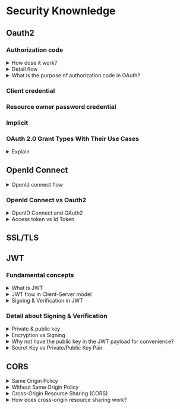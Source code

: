# Security Knownledge
## Oauth2

### Authorization code

<details>
  <summary>How dose it work?</summary>
  <br/>
  
  ![](images/oauth_web_server_flow.png)
  
  + Ref: https://docs.oracle.com/cd/E50612_01/doc.11122/oauth_guide/content/oauth_flows.html
  + Ref: https://portswigger.net/web-security/oauth/grant-types
  
</details>
<details>
  <summary>Detail flow</summary>
  <br/>
  
  1. Redirect the user to the authorization endpoint with the following parameters:
  
  | Parameter  | Description |
  | ------------- | ------------- |
  | response_type  | Required. Must be set to code.  |
  | client_id  | Required. The Client ID generated when the application was registered in Identity Server  |
  | redirect_uri  | Where the authorization code will be sent. This value must match one of the values provided in Identity Server  |
  | scope  | Optional. A space delimited list of scopes, which indicate the access to the Resource Owner's data being requested by the application.  |
  | state  | Optional. Any state the consumer wants reflected back to it after approval during the callback.  |
  
  ```
  https://apigateway/oauth/authorize?client_id=SampleConfidentialApp&
  response_type=code&&redirect_uri=http%3A%2F%2Flocalhost%3A8090%2Fauth%2Fredirect.html&
  scope=https%3A%2F%2Flocalhost%3A8090%2Fauth%2Fuserinfo.email
  ```
  _URL example_
  
  2. The response to the above request is sent to the redirect_uri. If the user approves the access request, the response contains an authorization code and the state parameter (if included in the request). If the user does not approve the request, the response contains an error message. All responses are returned to the Web server on the query string. For example:

`https://localhost/oauth_callback&code=9srN6sqmjrvG5bWvNB42PCGju0TFVV`

  3. After the Web server receives the authorization code, it may exchange the authorization code for an access token and a refresh token. This request is an **HTTPS POST**
  
  | Parameter  | Description |
  | ------------- | ------------- |
  | grant_type  | Required. Must be set to authorization_code. |
  | code  | Required. The authorization code received in the redirect above. |
  | redirect_uri  | Required. The redirect URL registered for the application (back-end client).  |
  | client_id*  | Optional. The client_id obtained during application registration. |
  | client_secret*  | Optional. The client_secret obtained during application registration. |
  
  _* If the client_id and client_secret are not provided as parameters in the HTTP POST, they must be provided in the HTTP Basic Authentication header (Authorization base64Encoded(client_id:client_secret))._
  
  ```
  POST /api/oauth/token HTTP/1.1 
  Content-Type: application/x-www-form-urlencoded 

  client_id=SampleConfidentialApp&client_secret=6808d4b6-ef09-4b0d-8f28-3b05da9c48ec
   &code=9srN6sqmjrvG5bWvNB42PCGju0TFVV&redirect_uri=http%3A%2F%2Flocalhost%3A809
   0%2Fauth%2Fredirect.html&grant_type=authorization_code&format=query
  ```
  4. After the request is verified, the Authentication Server sends a response to the client.
  
  | Parameter  | Description |
  | ------------- | ------------- |
  | access_token  | The token that can be sent to the Resource Server to access the protected resources of the Resource Owner (user). |
  | refresh_token  | A token that may be used to obtain a new access token. |
  | expires  | The remaining lifetime on the access token.  |
  | type  | Indicates the type of token returned. At this time, this field always has a value of **Bearer**. |
  
  ```
  HTTP/1.1 200 OK
  Cache-Control: no-store
  Content-Type: application/json
  Pragma: no-cache{
      "access_token": “O91G451HZ0V83opz6udiSEjchPynd2Ss9......",
      "token_type": "Bearer",
      "expires_in": "3600",
  }
  ```
  
  5. After the Web server has obtained an access token, it can gain access to protected resources on the Resource Server by placing it in an Authorization: Bearer HTTP header
  
  ```
  GET /oauth/protected HTTP/1.1
  Authorization: Bearer O91G451HZ0V83opz6udiSEjchPynd2Ss9
  Host: apigateway.com
  ```
  or in curl
  
  `curl -H "Authorization: Bearer O91G451HZ0V83opz6udiSEjchPynd2Ss9" https://apigateway.com/oauth/protected`
</details>
<details>
  <summary>What is the purpose of authorization code in OAuth?</summary>
  <br/>
  
  It's possible to do it with a single request - it's called the _**implicit flow**_ then.
  
  The general idea of using access code (authorization flow) instead of directly returning the _**tokens**_ and _**client secrect**_ is to **hide** them from the end user. The second request is done usually by the backend server instead of a browser.
  
  This exchange of _authorization code_ doesn't involve the user’s browser so there is no way access tokens are stored in history of the browser.

  + Ref: https://stackoverflow.com/questions/53995441/what-is-the-purpose-of-authorization-code-in-oauth
  + Ref: https://stackoverflow.com/questions/7522831/what-is-the-purpose-of-the-implicit-grant-authorization-type-in-oauth-2
  + Ref: https://www.quora.com/Why-does-OAuth-server-return-a-authorization-code-instead-of-access-token-in-the-first-step
  
</details>

### Client credential
### Resource owner password credential
### Implicit
### OAuth 2.0 Grant Types With Their Use Cases

<details>
  <summary>Explain</summary>
  <br/>

  
  + Ref: https://www.intelegencia.com/blog/technology/oauth-2-0-grant-types-with-their-use-cases#:~:text=The%20best%20use%20case%20for,the%20app's%20credential%20get%20validated.
  
</details>

## OpenId Connect

<details>
  <summary>OpenId connect flow</summary>
  <br/>

  + **User Initiates Login:** The user clicks on a login button in your application.
  + **Redirect to Authorization Server:** The application redirects the user to the OpenID Provider (OP) with a request that includes the client ID, redirect URI, response type (code), and scope.
  + **User Authenticates:** The user logs in and consents to the requested permissions.
  + **Authorization Code:** The OP redirects the user back to the application with an authorization code in the query string.
  + **Exchange Code for Tokens:** The application sends a request to the OP’s token endpoint, including the authorization code, client ID, client secret, and redirect URI.
  + **ID Token and Access Token:** The OP validates the authorization code and returns an ID token and an access token.
  + **Verify ID Token:** The application verifies the ID token to ensure it is valid and issued by the OP.
  + **Access Protected Resources:** The application uses the access token to make API requests to access protected resources on behalf of the user.
  + **UserInfo Endpoint:** Optionally, the application can request additional user information from the UserInfo endpoint using the access token.
  
</details>

### OpenId Connect vs Oauth2

<details>
  <summary>OpenID Connect and OAuth2</summary>
  <br/>

  **OAuth2:**

  + **Purpose:** OAuth 2.0 is primarily for authorization, allowing applications to access resources of the user.
  + **Tokens:** OAuth 2.0 issues an access token.

  **OpenID Connect:**

  + **Purpose:** OpenID Connect is built on top of OAuth 2.0 and adds authentication, allowing applications to verify the user’s identity.
  + **Tokens:** OpenID Connect issues both an access token and an ID token.

</details>
<details>
  <summary>Access token vs Id Token</summary>
  <br/>

  The differences between an ID Token and an Access Token:

  _ID Token_
  + **Purpose:** Used to authenticate the user.
  + **Content:** Contains information about the user and the authentication event, such as the user’s identity, the issuer, and the expiration time.
  + **Format:** Typically a JSON Web Token (JWT).
  
  _Access Token_
  + **Purpose:** Used to authorize access to protected resources.
  + **Content:** Contains information needed to access resources, such as scopes and permissions.
  + **Format:** Can be a JWT or an string.
</details>

## SSL/TLS
## JWT
### Fundamental concepts
<details>
  <summary>What is JWT</summary>
  <br/>

  JSON Web Token (JWT) is an open standard _(RFC 7519)_ that defines a way for securely transmitting information between parties as a JSON object. 

  **Structure of JWT:**

  + **Header:** This part typically consists of two elements
    + The type of the token, which is JWT.
    + The signing algorithm being used, such as HMAC SHA256 or RSA.
  ```
  {
    "alg": "HS256",
    "typ": "JWT"
  }
  ```

  + **Payload:** This part contains the claims. Claims are statements about an entity (typically, the user) and additional data. There are three types of claims:
    + **Registered claims:** Predefined claims like `iss` (issuer), `exp` (expiration time), `sub` (subject), and `aud` (audience).
    + **Public claims:** Custom claims that can be defined by users.
    + **Private claims:** Custom claims that are shared between parties that agree on using them.
  ```
  {
    "sub": "1234567890",
    "name": "John Doe",
    "admin": true
  }
  ```

  + **Signature:** This part is used to verify that the sender of the JWT to ensure the message wasn’t changed.
  ```
  HMACSHA256(
    base64UrlEncode(header) + "." +
    base64UrlEncode(payload),
    secret
  )
  ```

  ![](images/jwt_structure.png)
</details>
<details>
  <summary>JWT flow in Client-Server model</summary>
  <br/>
  
  ![](images/client-server-jwt.png)

  1. **User Authentication:** The user logs in with their credentials (e.g., username and password). Then the server verifies the credentials.
  2. **Token Creation:** The JWT is signed using a secret key or a public/private key pair.
  3. **Token Transmission:** The server sends the JWT back to the client (usually in the response body or as a cookie). Then the client stores the JWT, often in local storage or a cookie.
  4. **Subsequent Requests:** The client includes the JWT in the HTTP headers (usually in the Authorization header with the Bearer schema)
  5. **Token Verification:** The server verifies the JWT by checking its signature and ensuring it has not expired. If the token is valid, the server processes the request and sends the appropriate response.
  
  + Ref: https://cryptobook.nakov.com/digital-signatures
  
</details>
<details>
  <summary>Signing & Verification in JWT</summary>
  <br/>

  **Overview:**

  ![](images/how_signing_work.png)

  **Signing:**

  ![](images/jwt_signing.png)

  To create the signature (Signing), you need: _the encoded header_, _the encoded payload_, _a secret key_ (**private key**). Then the signature is created by using the specified algorithm and the secret key.
  ```
  HMACSHA256(
    base64UrlEncode(header) + "." + base64UrlEncode(payload),
    secret ()
  )
  ```
  
  **Verification:**
  
  The first step is to decode these parts. Then use the same algorithm specified in the header and the public key (_asymmetric keys_) to recreate the signature. Finally, compare the recreated signature with the one in the JWT. If they match, the token is valid.

  JWTs contain claims in the payload, such as the issuer (iss), expiration time (exp), and audience (aud). You should verify these claims to ensure:

  + **Expiration (exp):** The token is not expired.
  + **Issuer (iss):** The token was issued by a trusted authority.
  + **Audience (aud):** The token is intended for your application.

  
  + Ref: https://cryptobook.nakov.com/digital-signatures
  + Ref: https://stackoverflow.com/questions/18257185/how-does-a-public-key-verify-a-signature
</details>

### Detail about Signing & Verification
<details>
  <summary>Private & public key</summary>
  <br/>

  **Private key:** The private key is used to sign the JWT. This means that when a JWT is created, the issuer uses their private key to generate a digital signature based on the token’s header and payload.

  **Public Key:** The public key is used to verify the JWT’s signature. When a recipient receives a JWT, they use the issuer’s public key to verify that the token’s signature.
  
  ![](images/signing_overview.png)
  
  + Ref: https://cryptobook.nakov.com/digital-signatures
  
</details>
<details>
  <summary>Encryption vs Signing</summary>
  <br/>
  
  + Ref: https://www.encryptionconsulting.com/education-center/encryption-and-signing/#:~:text=Encryption%20uses%20a%20key%20to,of%20encryption%20in%20its%20process.
  + Ref: https://www.encryptionconsulting.com/education-center/encryption-and-signing/#:~:text=Encryption%20uses%20a%20key%20to,of%20encryption%20in%20its%20process.
</details>
<details>
  <summary>Why not have the public key in the JWT payload for convenience?</summary>
  <br/>
  
  + Ref: https://www.google.com/search?q=dich&rlz=1C1GCEU_enVN945VN945&oq=dich&aqs=chrome.0.69i59j0i512j0i131i433i512j0i3j0i131i433i512j69i60l3.534j0j7&sourceid=chrome&ie=UTF-8
  
</details>
<details>
  <summary>Secret Key vs Private/Public Key Pair</summary>
  <br/>

  **Secret Key (Symmetric Key)**
  + The same secret key is used for both signing and verifying the JWT. This means that anyone with the secret key can create and verify tokens.
  + Often used in single-server applications or where the token verification happens within the same trusted environment.

  **Private/Public Key Pair (Asymmetric Keys)**
  + Ideal for distributed systems where different entities issue and verify tokens.
  + The private key is used to sign the JWT, and the public key is used to verify it. This ensures that only the issuer with the private key can create valid tokens, while anyone with the public key can verify them.
  
</details>

## CORS

<details>
  <summary>Same Origin Policy</summary>
  <br/>
  
  Two URLs are considered to have the same origin if they share the following three components:

  + Protocol: The communication method used (e.g., http, https).
  + Domain: The domain name (e.g., example.com).
  + Port: The port number (if specified).

  Same Origin:
  + `http://www.example.com/path1` and `http://www.example.com/path2`
  + `https://example.com:8080/foo` and `https://example.com:8080/bar`
  
  Different Origin:
  + `http://www.example.com` and `https://www.example.com` (different protocol)
  + `http://www.example.com` and `http://www.anothersite.com` (different domain)
  + `http://www.example.com:80` and `http://www.example.com:8080` (different port)

  _Note:_ Different subdomains are considered different origins (e.g., `www.example.com` and `blog.example.com`).
</details>
<details>
  <summary>Without Same Origin Policy</summary>
  <br/>
  Imagine you are logged into your online banking site (https://bank.com). At the same time, you visit another website (http://malicious.com). Without the same-origin policy, it could run a script to access your banking information directly from your browser session.
  
  1. You log into https://bank.com.
  2. You visit http://malicious.com.
  3. The malicious site runs a script that tries to access your session cookies or other sensitive data from https://bank.com.
  4. The script successfully reads your banking information and sends it to the attacker.
</details>

<details>
  <summary>Cross-Origin Resource Sharing (CORS)</summary>
  <br/>
  Cross-origin resource sharing (CORS) is an extension of the same-origin policy. You need CORS when you want to pull data from external APIs that are public or authorized. You also need CORS if you want to allow authorized third-party access to your own server resources.
  
</details>
<details>
  <summary>How does cross-origin resource sharing work?</summary>
  <br/>
  
  In browser terminology, the current browser URL is called the _current origin_ and the third-party URL is _cross-origin_.

  When you make a cross-origin request, for example:
  
  Consider a site called `https://news.example.com`. This _site_ wants to access resources from an API at `partner-api.com`. If developers at `https://partner-api.com` configure the cross-origin resource sharing (CORS) headers on their server by adding `new.example.com` to the allowed origins list. 

  _`Access-Control-Allow-Origin: https://news.example.com`_

  Once **CORS** access is configured, `news.example.com` can request resources from `partner-api.com`. For every request, `partner-api.com` will respond with `Access-Control-Allow-Credentials:"true"`. The browser then knows the communication is authorized and permits cross-origin access.

  When a web application attempts a cross-origin request, the browser evaluates the request based on the criteria for simple requests. If the request meets these criteria, it's sent directly without a preflight. Otherwise, the browser determines that a _**preflight**_ is necessary.
</details>

